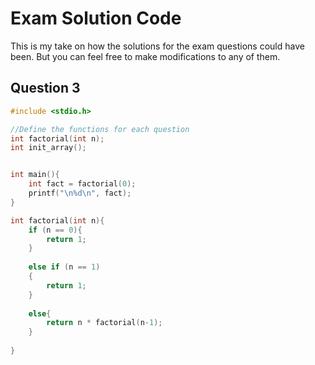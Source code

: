 # Exam Solution Code
This is my take on how the solutions for the exam questions could have been. But you can feel free to make modifications to any of them. 

## Question 3

```c
#include <stdio.h>

//Define the functions for each question
int factorial(int n);
int init_array();


int main(){
    int fact = factorial(0);
    printf("\n%d\n", fact);
}

int factorial(int n){
    if (n == 0){
        return 1;
    }
    
    else if (n == 1)
    {
        return 1;
    }
    
    else{
        return n * factorial(n-1);
    }
    
}
```